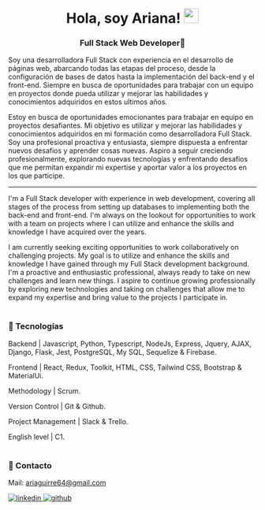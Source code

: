 <h1 align="center">Hola, soy Ariana! <img src = "https://raw.githubusercontent.com/MartinHeinz/MartinHeinz/master/wave.gif" width = 30px> </h1>
<h3 align="center">Full Stack Web Developer🌄</h3>

Soy una desarrolladora Full Stack con experiencia en el desarrollo de páginas web, abarcando todas las etapas del proceso, desde la configuración de bases de datos hasta la implementación del back-end y el front-end. Siempre en busca de oportunidades para trabajar con un equipo en proyectos donde pueda utilizar y mejorar las habilidades y conocimientos adquiridos en estos ultimos años. 

Estoy en busca de oportunidades emocionantes para trabajar en equipo en proyectos desafiantes. Mi objetivo es utilizar y mejorar las habilidades y conocimientos adquiridos en mi formación como desarrolladora Full Stack. Soy una profesional proactiva y entusiasta, siempre dispuesta a enfrentar nuevos desafíos y aprender cosas nuevas. Aspiro a seguir creciendo profesionalmente, explorando nuevas tecnologías y enfrentando desafíos que me permitan expandir mi expertise y aportar valor a los proyectos en los que participe.
<br/>

<hr/>

I'm a Full Stack developer with experience in web development, covering all stages of the process from setting up databases to implementing both the back-end and front-end. I'm always on the lookout for opportunities to work with a team on projects where I can utilize and enhance the skills and knowledge I have acquired over the years.

I am currently seeking exciting opportunities to work collaboratively on challenging projects. My goal is to utilize and enhance the skills and knowledge I have gained through my Full Stack development background. I'm a proactive and enthusiastic professional, always ready to take on new challenges and learn new things. I aspire to continue growing professionally by exploring new technologies and taking on challenges that allow me to expand my expertise and bring value to the projects I participate in.
<br/>
<br/>

### :small_red_triangle_down: Tecnologías
Backend | Javascript, Python, Typescript, NodeJs, Express, Jquery, AJAX, Django, Flask, Jest, PostgreSQL, My SQL, Sequelize & Firebase.

Frontend | React, Redux, Toolkit, HTML, CSS, Tailwind CSS, Bootstrap & MaterialUi.

Methodology | Scrum.

Version Control | Git & Github.

Project Management | Slack & Trello.

English level | C1.
<br/>
<br/>
  
### :link: Contacto
Mail: ariaguirre64@gmail.com 
  
<a href="https://www.linkedin.com/in/arianaaguirrerubio/" target="_blank">
<img src=https://img.shields.io/badge/linkedin-%231E77B5.svg?&style=for-the-badge&logo=linkedin&logoColor=white alt=linkedin style="margin-bottom: 5px;" />
</a>
<a href="https://github.com/ariaguirre" target="_blank">
<img src=https://img.shields.io/badge/github-%2324292e.svg?&style=for-the-badge&logo=github&logoColor=white alt=github style="margin-bottom: 5px;" />
</a>
<br/>

